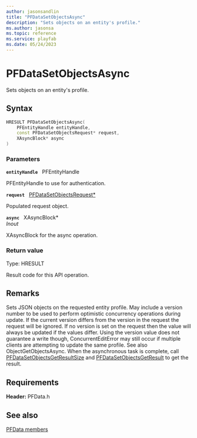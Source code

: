 ```yaml
---
author: jasonsandlin
title: "PFDataSetObjectsAsync"
description: "Sets objects on an entity's profile."
ms.author: jasonsa
ms.topic: reference
ms.service: playfab
ms.date: 05/24/2023
---
```


# PFDataSetObjectsAsync  

Sets objects on an entity's profile.  

## Syntax  
  
```cpp
HRESULT PFDataSetObjectsAsync(  
    PFEntityHandle entityHandle,  
    const PFDataSetObjectsRequest* request,  
    XAsyncBlock* async  
)  
```  
  
### Parameters  
  
**`entityHandle`** &nbsp; PFEntityHandle  
  
PFEntityHandle to use for authentication.  
  
**`request`** &nbsp; [PFDataSetObjectsRequest*](../../pfdatatypes/structs/pfdatasetobjectsrequest.md)  
  
Populated request object.  
  
**`async`** &nbsp; XAsyncBlock*  
*_Inout_*  
  
XAsyncBlock for the async operation.  
  
  
### Return value
Type: HRESULT
  
Result code for this API operation.
  
## Remarks  
  
Sets JSON objects on the requested entity profile. May include a version number to be used to perform optimistic concurrency operations during update. If the current version differs from the version in the request the request will be ignored. If no version is set on the request then the value will always be updated if the values differ. Using the version value does not guarantee a write though, ConcurrentEditError may still occur if multiple clients are attempting to update the same profile. See also ObjectGetObjectsAsync. When the asynchronous task is complete, call [PFDataSetObjectsGetResultSize](pfdatasetobjectsgetresultsize.md) and [PFDataSetObjectsGetResult](pfdatasetobjectsgetresult.md) to get the result.
  
## Requirements  
  
**Header:** PFData.h
  
## See also  
[PFData members](../pfdata_members.md)  

  
  
